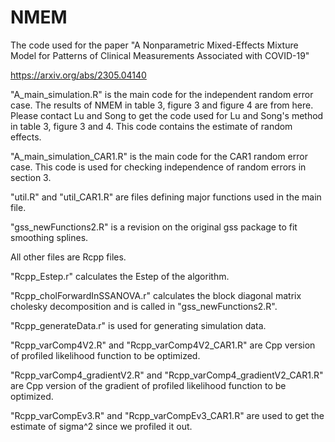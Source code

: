 # NMEM
The code used for the paper "A Nonparametric Mixed-Effects Mixture Model for Patterns of Clinical Measurements Associated with COVID-19"

https://arxiv.org/abs/2305.04140

"A_main_simulation.R" is the main code for the independent random error case. The results of NMEM in table 3, figure 3 and figure 4 are from here. Please contact Lu and Song to get the code used for Lu and Song's method in table 3, figure 3 and 4. This code contains the estimate of random effects.

"A_main_simulation_CAR1.R" is the main code for the CAR1 random error case. This code is used for checking independence of random errors in section 3.

"util.R" and "util_CAR1.R" are files defining major functions used in the main file.

"gss_newFunctions2.R" is a revision on the original gss package to fit smoothing splines.


All other files are Rcpp files. 

"Rcpp_Estep.r" calculates the Estep of the algorithm.

"Rcpp_cholForwardInSSANOVA.r" calculates the block diagonal matrix cholesky decomposition and is called in "gss_newFunctions2.R".

"Rcpp_generateData.r" is used for generating simulation data.

"Rcpp_varComp4V2.R" and "Rcpp_varComp4V2_CAR1.R" are Cpp version of profiled likelihood function to be optimized.

"Rcpp_varComp4_gradientV2.R" and "Rcpp_varComp4_gradientV2_CAR1.R" are Cpp version of the gradient of profiled likelihood function to be optimized.

"Rcpp_varCompEv3.R" and "Rcpp_varCompEv3_CAR1.R" are used to get the estimate of sigma^2 since we profiled it out.
